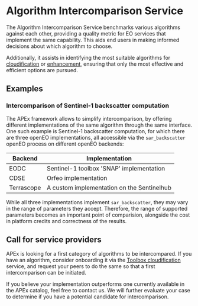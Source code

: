 # Algorithm Intercomparison Service

The Algorithm Intercomparison Service benchmarks various algorithms against each other, providing a quality metric for
EO services that implement the same capability. This aids end users in making informed decisions about which algorithm
to choose.

Additionally, it assists in identifying the most suitable algorithms for [cloudification](./toolboxcloud.md) or [enhancement](./enhancement.md), ensuring that
only the most effective and efficient options are pursued.

## Examples

### Intercomparison of Sentinel-1 backscatter computation

The APEx framework allows to simplify intercomparison, by offering different implementations of the same algorithm through 
the same interface. One such example is Sentinel-1 backscatter computation, for which there are three openEO implementations,
all accessible via the `sar_backscatter` openEO process on different openEO backends:

| Backend | Implementation |
| --- | --- |
| EODC |  Sentinel-1 toolbox 'SNAP' implementation |
| CDSE |Orfeo implementation |
| Terrascope |  A custom implementation on the Sentinelhub | 

While all three implementations implement `sar_backscatter`, they may vary in the range of parameters they accept. 
Therefore, the range of supported parameters becomes an important point of comparision, alongside the cost in platform credits and correctness of the results.

## Call for service providers

APEx is looking for a first category of algorithms to be intercompared. If you have an algorithm, consider onboarding it
via the [Toolbox cloudification](./toolboxcloud.md) service, and request your peers to do the same so that a first 
intercomparison can be initiated.

If you believe your implementation outperforms one currently available in the APEx catalog, feel free to contact us.
We will further evaluate your case to determine if you have a potential candidate for intercomparison.